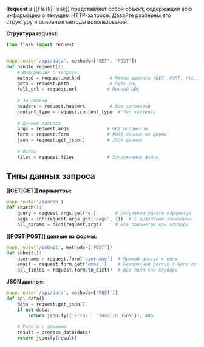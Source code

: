 **Request** в [[Flask|Flask]] представляет собой объект, содержащий всю информацию о текущем HTTP-запросе. Давайте разберем его структуру и основные методы использования.

**Структура request:**

```Python
from flask import request


@app.route('/api/data', methods=['GET', 'POST'])
def handle_request():
    # Информация о запросе
    method = request.method           # Метод запроса (GET, POST, etc.)
    path = request.path               # Путь URL
    full_url = request.url           # Полный URL
    
    # Заголовки
    headers = request.headers         # Все заголовки
    content_type = request.content_type  # Тип контента
    
    # Данные запроса
    args = request.args              # GET параметры
    form = request.form              # POST данные из формы
    json = request.get_json()        # JSON данные
    
    # Файлы
    files = request.files            # Загружаемые файлы
```

## Типы данных запроса

**[[GET|GET]] параметры:**

```Python
@app.route('/search')
def search():
    query = request.args.get('q')       # Получение одного параметра
    page = int(request.args.get('page', 1))  # С дефолтным значением
    all_params = dict(request.args)     # Все параметры как словарь
```

**[[POST|POST]] данные из формы:**

```Python
@app.route('/submit', methods=['POST'])
def submit():
    username = request.form['username']  # Прямой доступ к полю
    email = request.form.get('email')    # Безопасный доступ с None по умолчанию
    all_fields = request.form.to_dict()  # Все поля как словарь
```

**JSON данные:**

```Python
@app.route('/api/data', methods=['POST'])
def api_data():
    data = request.get_json()
    if not data:
        return jsonify({'error': 'Invalid JSON'}), 400
        
    # Работа с данными
    result = process_data(data)
    return jsonify(result)
```